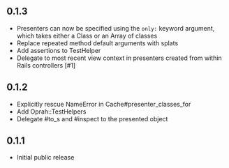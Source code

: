 0.1.3
-----

- Presenters can now be specified using the `only:` keyword
  argument, which takes either a Class or an Array of classes
- Replace repeated method default arguments with splats
- Add assertions to TestHelper
- Delegate to most recent view context in presenters created
  from within Rails controllers [#1]

0.1.2
-----

- Explicitly rescue NameError in Cache#presenter_classes_for
- Add Oprah::TestHelpers
- Delegate #to_s and #inspect to the presented object

0.1.1
-----

- Initial public release
